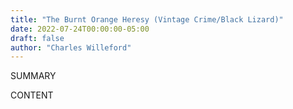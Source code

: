 ```yaml
---
title: "The Burnt Orange Heresy (Vintage Crime/Black Lizard)"
date: 2022-07-24T00:00:00-05:00
draft: false
author: "Charles Willeford"
---
```


SUMMARY

<!--more-->

CONTENT